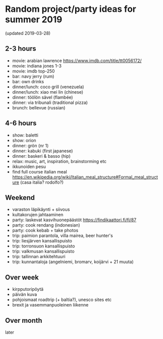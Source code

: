 # Random project/party ideas for summer 2019

(updated 2019-03-28)

## 2-3 hours

* movie: arabian lawrence <https://www.imdb.com/title/tt0056172/>
* movie: indiana jones 1-3
* movie: imdb top-250
* bar: navy jerry (rum)
* bar: own drinks
* dinner/lunch: coco grill (venezuela)
* dinner/lunch: xiao mei lin (chinese)
* dinner: töölön sävel (flambée)
* dinner: via tribunali (traditional pizza)
* brunch: bellevue (russian)

## 4-6 hours

* show: baletti
* show: orion
* dinner: grön (nr 1)
* dinner: kabuki (first japanese)
* dinner: baskeri & basso (hip)
* relax: music, art, inspiration, brainstorming etc
* ikkunoiden pesu
* find full course italian meal <https://en.wikipedia.org/wiki/Italian_meal_structure#Formal_meal_structure> (casa italia? rodolfo?)

## Weekend

* varaston läpikäynti + siivous
* kultakorujen jahtaaminen
* party: laskevat kasvihuonepäästöt <https://findikaattori.fi/fi/87>
* party: cook rendang (indonesian)
* party: cook kebab + take photos
* trip: paimion parantola, villa mairea, beer hunter's
* trip: liesjärven kansallispuisto
* trip: torronsuon kansallispuisto
* trip: valkmusan kansallispuisto
* trip: tallinnan arkkitehtuuri
* trip: kunnantaloja (angelniemi, bromarv, koijärvi + 21 muuta)

## Over week

* kirpputoripöytä
* päivän kuva
* pohjoismaat roadtrip (+ baltia?), unesco sites etc
* brexit ja vasemmanpuoleinen liikenne

## Over month

later
